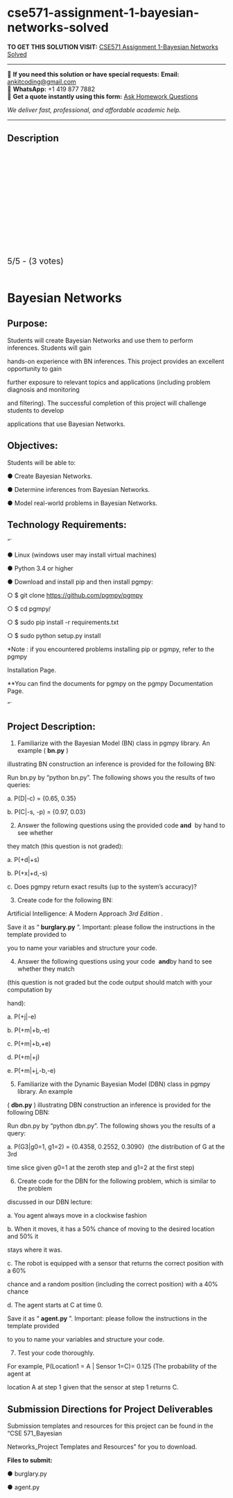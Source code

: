 # cse571-assignment-1-bayesian-networks-solved
**TO GET THIS SOLUTION VISIT:** [CSE571 Assignment 1-Bayesian Networks Solved](https://www.ankitcodinghub.com/product/cse571-assignment-1-bayesian-networks-solved/)


---

📩 **If you need this solution or have special requests:** **Email:** ankitcoding@gmail.com  
📱 **WhatsApp:** +1 419 877 7882  
📄 **Get a quote instantly using this form:** [Ask Homework Questions](https://www.ankitcodinghub.com/services/ask-homework-questions/)

*We deliver fast, professional, and affordable academic help.*

---

<h2>Description</h2>



<div class="kk-star-ratings kksr-auto kksr-align-center kksr-valign-top" data-payload="{&quot;align&quot;:&quot;center&quot;,&quot;id&quot;:&quot;99741&quot;,&quot;slug&quot;:&quot;default&quot;,&quot;valign&quot;:&quot;top&quot;,&quot;ignore&quot;:&quot;&quot;,&quot;reference&quot;:&quot;auto&quot;,&quot;class&quot;:&quot;&quot;,&quot;count&quot;:&quot;3&quot;,&quot;legendonly&quot;:&quot;&quot;,&quot;readonly&quot;:&quot;&quot;,&quot;score&quot;:&quot;5&quot;,&quot;starsonly&quot;:&quot;&quot;,&quot;best&quot;:&quot;5&quot;,&quot;gap&quot;:&quot;4&quot;,&quot;greet&quot;:&quot;Rate this product&quot;,&quot;legend&quot;:&quot;5\/5 - (3 votes)&quot;,&quot;size&quot;:&quot;24&quot;,&quot;title&quot;:&quot;CSE571 Assignment 1-Bayesian Networks Solved&quot;,&quot;width&quot;:&quot;138&quot;,&quot;_legend&quot;:&quot;{score}\/{best} - ({count} {votes})&quot;,&quot;font_factor&quot;:&quot;1.25&quot;}">

<div class="kksr-stars">

<div class="kksr-stars-inactive">
            <div class="kksr-star" data-star="1" style="padding-right: 4px">


<div class="kksr-icon" style="width: 24px; height: 24px;"></div>
        </div>
            <div class="kksr-star" data-star="2" style="padding-right: 4px">


<div class="kksr-icon" style="width: 24px; height: 24px;"></div>
        </div>
            <div class="kksr-star" data-star="3" style="padding-right: 4px">


<div class="kksr-icon" style="width: 24px; height: 24px;"></div>
        </div>
            <div class="kksr-star" data-star="4" style="padding-right: 4px">


<div class="kksr-icon" style="width: 24px; height: 24px;"></div>
        </div>
            <div class="kksr-star" data-star="5" style="padding-right: 4px">


<div class="kksr-icon" style="width: 24px; height: 24px;"></div>
        </div>
    </div>

<div class="kksr-stars-active" style="width: 138px;">
            <div class="kksr-star" style="padding-right: 4px">


<div class="kksr-icon" style="width: 24px; height: 24px;"></div>
        </div>
            <div class="kksr-star" style="padding-right: 4px">


<div class="kksr-icon" style="width: 24px; height: 24px;"></div>
        </div>
            <div class="kksr-star" style="padding-right: 4px">


<div class="kksr-icon" style="width: 24px; height: 24px;"></div>
        </div>
            <div class="kksr-star" style="padding-right: 4px">


<div class="kksr-icon" style="width: 24px; height: 24px;"></div>
        </div>
            <div class="kksr-star" style="padding-right: 4px">


<div class="kksr-icon" style="width: 24px; height: 24px;"></div>
        </div>
    </div>
</div>


<div class="kksr-legend" style="font-size: 19.2px;">
            5/5 - (3 votes)    </div>
    </div>
&nbsp;

# Bayesian Networks

## Purpose:

Students will create Bayesian Networks and use them to perform inferences. Students will gain

hands-on experience with BN inferences. This project provides an excellent opportunity to gain

further exposure to relevant topics and applications (including problem diagnosis and monitoring

and filtering). The successful completion of this project will challenge students to develop

applications that use Bayesian Networks.

## Objectives:

Students will be able to:

● Create Bayesian Networks.

● Determine inferences from Bayesian Networks.

● Model real-world problems in Bayesian Networks.

## Technology Requirements:

“`

● Linux (windows user may install virtual machines)

● Python 3.4 or higher

● Download and install pip and then install pgmpy:

○ $ git clone https://github.com/pgmpy/pgmpy

○ $ cd pgmpy/

○ $ sudo pip install -r requirements.txt

○ $ sudo python setup.py install

*Note ​: if you encountered problems installing pip or pgmpy, refer to the ​pgmpy

Installation Page​.

**You can find the documents for pgmpy on the ​pgmpy Documentation Page​.

“`

## Project Description:

1. Familiarize with the Bayesian Model (BN) class in pgmpy library. An example (​ **bn.py** ​)

illustrating BN construction an inference is provided for the following BN:

Run bn.py by “python bn.py”. The following shows you the results of two queries:

a. P(D|-c) = {0.65, 0.35}

b. P(C|-s, -p) = {0.97, 0.03}

2. Answer the following questions using the provided code ​ **and** ​ by hand to see whether

they match (this question is not graded):

a. P(+d|+s)

b. P(+x|+d,-s)

c. Does pgmpy return exact results (up to the system’s accuracy)?

3. Create code for the following BN:

Artificial Intelligence: A Modern Approach​ _3rd Edition_ ​.

Save it as “​ **burglary.py** ​”. Important: please follow the instructions in the template provided to

you to name your variables and structure your code.

4. Answer the following questions using your code ​ **and** ​ by hand to see whether they match

(this question is not graded but the code output should match with your computation by

hand):

a. P(+j|-e)

b. P(+m|+b,-e)

c. P(+m|+b,+e)

d. P(+m|+j)

e. P(+m|+j,-b,-e)

5. Familiarize with the Dynamic Bayesian Model (DBN) class in pgmpy library. An example

(​ **dbn.py** ​) illustrating DBN construction an inference is provided for the following DBN:

Run dbn.py by “python dbn.py”. The following shows you the results of a query:

a. P(G3|g0=1, g1=2) = {0.4358, 0.2552, 0.3090}​ ​ (the distribution of G at the 3rd

time slice given g0=1 at the zeroth step and g1=2 at the first step)

6. Create code for the DBN for the following problem, which is similar to the problem

discussed in our DBN lecture:

a. You agent always move in a clockwise fashion

b. When it moves, it has a 50% chance of moving to the desired location and 50% it

stays where it was.

c. The robot is equipped with a sensor that returns the correct position with a 60%

chance and a random position (including the correct position) with a 40% chance

d. The agent starts at C at time 0.

Save it as “​ **agent.py** ​”. Important: please follow the instructions in the template provided

to you to name your variables and structure your code.

7. Test your code thoroughly.

For example, P(Location1 = A | Sensor 1=C)= 0.125 (The probability of the agent at

location A at step 1 given that the sensor at step 1 returns C.

## Submission Directions for Project Deliverables

Submission templates and resources for this project can be found in the “CSE 571_Bayesian

Networks_Project Templates and Resources” for you to download.

**Files to submit:**

● burglary.py

● agent.py
